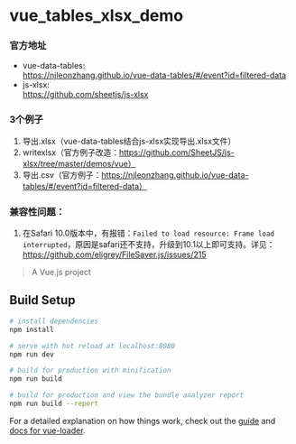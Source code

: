 # vue_tables_xlsx_demo

### 官方地址
* vue-data-tables:  
https://njleonzhang.github.io/vue-data-tables/#/event?id=filtered-data
* js-xlsx:  
https://github.com/sheetjs/js-xlsx

### 3个例子
1. 导出.xlsx（vue-data-tables结合js-xlsx实现导出.xlsx文件）
1. writexlsx（官方例子改造：https://github.com/SheetJS/js-xlsx/tree/master/demos/vue）</router-link><br/>
1. 导出.csv（官方例子：https://njleonzhang.github.io/vue-data-tables/#/event?id=filtered-data）

### 兼容性问题：
1. 在Safari 10.0版本中，有报错：`Failed to load resource: Frame load interrupted`，原因是safari还不支持，升级到10.1以上即可支持。详见：https://github.com/eligrey/FileSaver.js/issues/215  

> A Vue.js project

## Build Setup

``` bash
# install dependencies
npm install

# serve with hot reload at localhost:8080
npm run dev

# build for production with minification
npm run build

# build for production and view the bundle analyzer report
npm run build --report
```

For a detailed explanation on how things work, check out the [guide](http://vuejs-templates.github.io/webpack/) and [docs for vue-loader](http://vuejs.github.io/vue-loader).
